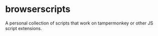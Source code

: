 # browserscripts
A personal collection of scripts that work on tampermonkey or other JS script extensions.
